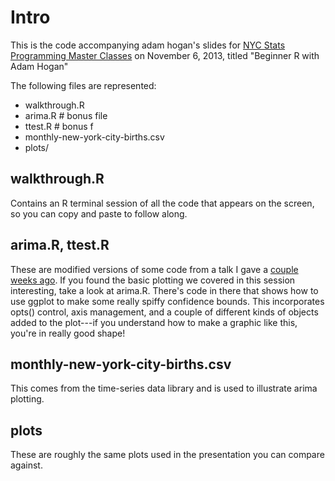 # Intro

This is the code accompanying adam hogan's slides for [NYC Stats Programming Master Classes](http://www.meetup.com/datascienceclasses/events/148089802/) on November 6, 2013, 
titled "Beginner R with Adam Hogan"

The following files are represented:

* walkthrough.R
* arima.R # bonus file
* ttest.R # bonus f
* monthly-new-york-city-births.csv
* plots/ 

## walkthrough.R

Contains an R terminal session of all the code that appears on the screen, so you can
copy and paste to follow along.

## arima.R, ttest.R

These are modified versions of some code from a talk I gave a [couple weeks ago](https://github.com/mittenchops/hackNYmasters).
If you found the basic plotting we covered in this session interesting, take a look at arima.R.  There's code in there
that shows how to use ggplot to make some really spiffy confidence bounds.  This incorporates opts() control, axis management,
and a couple of different kinds of objects added to the plot---if you understand how to make a graphic like this, you're
in really good shape!

## monthly-new-york-city-births.csv

This comes from the time-series data library and is used to illustrate arima plotting.

## plots

These are roughly the same plots used in the presentation you can compare against.
